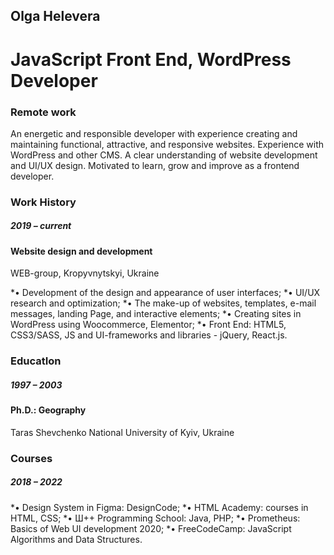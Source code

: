 <h2>Olga Helevera</h2>
<h1>JavaScript  Front End, WordPress  Developer</h1>
<h3>Remote work</h3>
<p>An energetic and responsible developer with experience creating and maintaining functional, attractive, and responsive websites. Experience with WordPress and other CMS. A clear understanding of website development and UI/UX design. Motivated to learn, grow and improve as a frontend developer.</p> 

<h3>Work History</h3>

<h5>2019  – current</h5> 
	<h4>Website design and development</h4>
<p>WEB-group, Kropyvnytskyi, Ukraine</p>

*•	Development of the design and appearance of user interfaces;
*•	UI/UX research and optimization;
*•	The make-up of websites, templates, e-mail messages, landing Page, and interactive elements;
*•	Creating sites in WordPress using Woocommerce, Elementor;
*•	Front End: HTML5, CSS3/SASS, JS and UI-frameworks and libraries -  jQuery, React.js.
	
<h3>EducatIon</h3>

<h5>1997 – 2003</h5> 
	<h4>Ph.D.: Geography</h4>
<p>Taras Shevchenko National University of Kyiv, Ukraine</p>
	
<h3>Courses</h3>


<h5>2018  – 2022</h5> 
*•	Design System in Figma: DesignCode;
*•	HTML Academy: courses in HTML, CSS;
*•	Ш++ Programming School: Java, PHP;
*•	Prometheus: Basics of Web UI development 2020; 
*•	FreeCodeCamp: JavaScript Algorithms and Data Structures.

